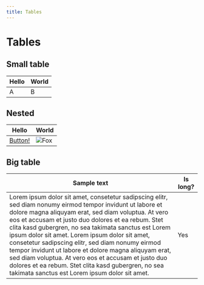 ```yaml
---
title: Tables
---
```


# Tables

## Small table

| **Hello** | World |
| --------- | ----- |
| A         | B     |

## Nested

| **Hello**           | World            |
| ------------------- | ---------------- |
| [Button!](button:/) | ![Fox](fox1.jpg) |

## Big table

| Sample text                                                                                                                                                                                                                                                                                                                                                                                                                                                                                                                                                                                                     | Is long? |
| --------------------------------------------------------------------------------------------------------------------------------------------------------------------------------------------------------------------------------------------------------------------------------------------------------------------------------------------------------------------------------------------------------------------------------------------------------------------------------------------------------------------------------------------------------------------------------------------------------------- | -------- |
| Lorem ipsum dolor sit amet, consetetur sadipscing elitr, sed diam nonumy eirmod tempor invidunt ut labore et dolore magna aliquyam erat, sed diam voluptua. At vero eos et accusam et justo duo dolores et ea rebum. Stet clita kasd gubergren, no sea takimata sanctus est Lorem ipsum dolor sit amet. Lorem ipsum dolor sit amet, consetetur sadipscing elitr, sed diam nonumy eirmod tempor invidunt ut labore et dolore magna aliquyam erat, sed diam voluptua. At vero eos et accusam et justo duo dolores et ea rebum. Stet clita kasd gubergren, no sea takimata sanctus est Lorem ipsum dolor sit amet. | Yes      |